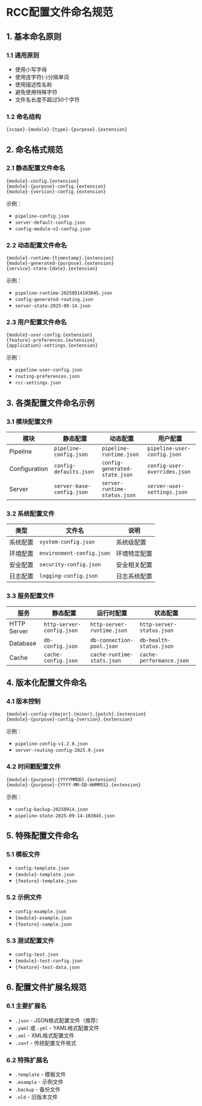 # RCC配置文件命名规范

## 1. 基本命名原则

### 1.1 通用原则
- 使用小写字母
- 使用连字符(-)分隔单词
- 使用描述性名称
- 避免使用特殊字符
- 文件名长度不超过50个字符

### 1.2 命名结构
```
{scope}-{module}-{type}-{purpose}.{extension}
```

## 2. 命名格式规范

### 2.1 静态配置文件命名
```
{module}-config.{extension}
{module}-{purpose}-config.{extension}
{module}-{version}-config.{extension}
```

示例：
- `pipeline-config.json`
- `server-default-config.json`
- `config-module-v2-config.json`

### 2.2 动态配置文件命名
```
{module}-runtime-{timestamp}.{extension}
{module}-generated-{purpose}.{extension}
{service}-state-{date}.{extension}
```

示例：
- `pipeline-runtime-20250914103045.json`
- `config-generated-routing.json`
- `server-state-2025-09-14.json`

### 2.3 用户配置文件命名
```
{module}-user-config.{extension}
{feature}-preferences.{extension}
{application}-settings.{extension}
```

示例：
- `pipeline-user-config.json`
- `routing-preferences.json`
- `rcc-settings.json`

## 3. 各类配置文件命名示例

### 3.1 模块配置文件
| 模块 | 静态配置 | 动态配置 | 用户配置 |
|------|----------|----------|----------|
| Pipeline | `pipeline-config.json` | `pipeline-runtime.json` | `pipeline-user-config.json` |
| Configuration | `config-defaults.json` | `config-generated-state.json` | `config-user-overrides.json` |
| Server | `server-base-config.json` | `server-runtime-status.json` | `server-user-settings.json` |

### 3.2 系统配置文件
| 类型 | 文件名 | 说明 |
|------|--------|------|
| 系统配置 | `system-config.json` | 系统级配置 |
| 环境配置 | `environment-config.json` | 环境特定配置 |
| 安全配置 | `security-config.json` | 安全相关配置 |
| 日志配置 | `logging-config.json` | 日志系统配置 |

### 3.3 服务配置文件
| 服务 | 静态配置 | 运行时配置 | 状态配置 |
|------|----------|------------|----------|
| HTTP Server | `http-server-config.json` | `http-server-runtime.json` | `http-server-status.json` |
| Database | `db-config.json` | `db-connection-pool.json` | `db-health-status.json` |
| Cache | `cache-config.json` | `cache-runtime-stats.json` | `cache-performance.json` |

## 4. 版本化配置文件命名

### 4.1 版本控制
```
{module}-config-v{major}.{minor}.{patch}.{extension}
{module}-{purpose}-config-{version}.{extension}
```

示例：
- `pipeline-config-v1.2.0.json`
- `server-routing-config-2025.9.json`

### 4.2 时间戳配置文件
```
{module}-{purpose}-{YYYYMMDD}.{extension}
{module}-{purpose}-{YYYY-MM-DD-HHMMSS}.{extension}
```

示例：
- `config-backup-20250914.json`
- `pipeline-state-2025-09-14-103045.json`

## 5. 特殊配置文件命名

### 5.1 模板文件
- `config-template.json`
- `{module}-template.json`
- `{feature}-template.json`

### 5.2 示例文件
- `config-example.json`
- `{module}-example.json`
- `{feature}-sample.json`

### 5.3 测试配置文件
- `config-test.json`
- `{module}-test-config.json`
- `{feature}-test-data.json`

## 6. 配置文件扩展名规范

### 6.1 主要扩展名
- `.json` - JSON格式配置文件（推荐）
- `.yaml` 或 `.yml` - YAML格式配置文件
- `.xml` - XML格式配置文件
- `.conf` - 传统配置文件格式

### 6.2 特殊扩展名
- `.template` - 模板文件
- `.example` - 示例文件
- `.backup` - 备份文件
- `.old` - 旧版本文件